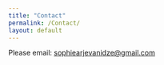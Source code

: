 ```yaml
---
title: "Contact"
permalink: /Contact/
layout: default
---
```


Please email: sophiearjevanidze@gmail.com
